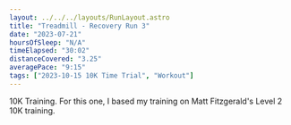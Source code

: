 ```yaml
---
layout: ../../../layouts/RunLayout.astro
title: "Treadmill - Recovery Run 3"
date: "2023-07-21"
hoursOfSleep: "N/A"
timeElapsed: "30:02"
distanceCovered: "3.25"
averagePace: "9:15"
tags: ["2023-10-15 10K Time Trial", "Workout"]
---
```


10K Training. For this one, I based my training on Matt Fitzgerald's Level 2 10K training.
